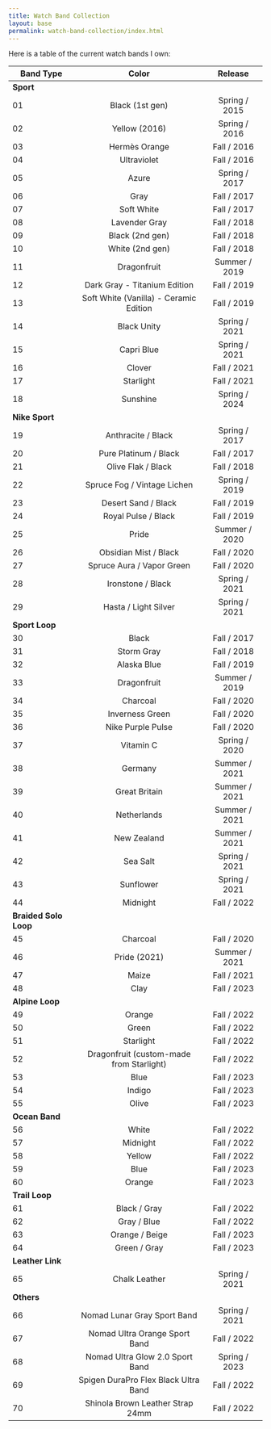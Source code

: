 ```yaml
---
title: Watch Band Collection
layout: base
permalink: watch-band-collection/index.html
---
```


Here is a table of the current watch bands I own:

| Band Type             | Color                                    | Release       |
|-----------------------|:----------------------------------------:|:-------------:|
| **Sport**             |                                          |               |
| 01                    | Black (1st gen)                          | Spring / 2015 |
| 02                    | Yellow (2016)                            | Spring / 2016 |
| 03                    | Hermès Orange                            | Fall / 2016   |
| 04                    | Ultraviolet                              | Fall / 2016   |
| 05                    | Azure                                    | Spring / 2017 |
| 06                    | Gray                                     | Fall / 2017   |
| 07                    | Soft White                               | Fall / 2017   |
| 08                    | Lavender Gray                            | Fall / 2018   |
| 09                    | Black (2nd gen)                          | Fall / 2018   |
| 10                    | White (2nd gen)                          | Fall / 2018   |
| 11                    | Dragonfruit                              | Summer / 2019 |
| 12                    | Dark Gray - Titanium Edition             | Fall / 2019   |
| 13                    | Soft White (Vanilla) - Ceramic Edition   | Fall / 2019   |
| 14                    | Black Unity                              | Spring / 2021 |
| 15                    | Capri Blue                               | Spring / 2021 |
| 16                    | Clover                                   | Fall / 2021   |
| 17                    | Starlight                                | Fall / 2021   |
| 18                    | Sunshine                                 | Spring / 2024 |
| **Nike Sport**        |                                          |               |
| 19                    | Anthracite / Black                       | Spring / 2017 |
| 20                    | Pure Platinum / Black                    | Fall / 2017   |
| 21                    | Olive Flak / Black                       | Fall / 2018   |
| 22                    | Spruce Fog / Vintage Lichen              | Spring / 2019 |
| 23                    | Desert Sand / Black                      | Fall / 2019   |
| 24                    | Royal Pulse / Black                      | Fall / 2019   |
| 25                    | Pride                                    | Summer / 2020 |
| 26                    | Obsidian Mist / Black                    | Fall / 2020   |
| 27                    | Spruce Aura / Vapor Green                | Fall / 2020   |
| 28                    | Ironstone / Black                        | Spring / 2021 |
| 29                    | Hasta / Light Silver                     | Spring / 2021 |
| **Sport Loop**        |                                          |               |
| 30                    | Black                                    | Fall / 2017   |
| 31                    | Storm Gray                               | Fall / 2018   |
| 32                    | Alaska Blue                              | Fall / 2019   |
| 33                    | Dragonfruit                              | Summer / 2019 |
| 34                    | Charcoal                                 | Fall / 2020   |
| 35                    | Inverness Green                          | Fall / 2020   |
| 36                    | Nike Purple Pulse                        | Fall / 2020   |
| 37                    | Vitamin C                                | Spring / 2020 |
| 38                    | Germany                                  | Summer / 2021 |
| 39                    | Great Britain                            | Summer / 2021 |
| 40                    | Netherlands                              | Summer / 2021 |
| 41                    | New Zealand                              | Summer / 2021 |
| 42                    | Sea Salt                                 | Spring / 2021 |
| 43                    | Sunflower                                | Spring / 2021 |
| 44                    | Midnight                                 | Fall / 2022   |
| **Braided Solo Loop** |                                          |               |
| 45                    | Charcoal                                 | Fall / 2020   |
| 46                    | Pride (2021)                             | Summer / 2021 |
| 47                    | Maize                                    | Fall / 2021   |
| 48                    | Clay                                     | Fall / 2023   |
| **Alpine Loop**       |                                          |               |
| 49                    | Orange                                   | Fall / 2022   |
| 50                    | Green                                    | Fall / 2022   |
| 51                    | Starlight                                | Fall / 2022   |
| 52                    | Dragonfruit (custom-made from Starlight) | Fall / 2022   |
| 53                    | Blue                                     | Fall / 2023   |
| 54                    | Indigo                                   | Fall / 2023   |
| 55                    | Olive                                    | Fall / 2023   |
| **Ocean Band**        |                                          |               |
| 56                    | White                                    | Fall / 2022   |
| 57                    | Midnight                                 | Fall / 2022   |
| 58                    | Yellow                                   | Fall / 2022   |
| 59                    | Blue                                     | Fall / 2023   |
| 60                    | Orange                                   | Fall / 2023   |
| **Trail Loop**        |                                          |               |
| 61                    | Black / Gray                             | Fall / 2022   |
| 62                    | Gray / Blue                              | Fall / 2022   |
| 63                    | Orange / Beige                           | Fall / 2023   |
| 64                    | Green / Gray                             | Fall / 2023   |
| **Leather Link**      |                                          |               |
| 65                    | Chalk Leather                            | Spring / 2021 |
| **Others**            |                                          |               |
| 66                    | Nomad Lunar Gray Sport Band              | Spring / 2021 |
| 67                    | Nomad Ultra Orange Sport Band            | Fall / 2022   |
| 68                    | Nomad Ultra Glow 2.0 Sport Band          | Spring / 2023 |
| 69                    | Spigen DuraPro Flex Black Ultra Band     | Fall / 2022   |
| 70                    | Shinola Brown Leather Strap 24mm         | Fall / 2022   |
